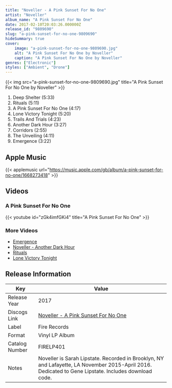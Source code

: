 ```yaml
---
title: "Noveller - A Pink Sunset For No One"
artist: "Noveller"
album_name: "A Pink Sunset For No One"
date: 2017-02-10T20:03:26.000000Z
release_id: "9809690"
slug: "a-pink-sunset-for-no-one-9809690"
hideSummary: true
cover:
    image: "a-pink-sunset-for-no-one-9809690.jpg"
    alt: "A Pink Sunset For No One by Noveller"
    caption: "A Pink Sunset For No One by Noveller"
genres: ["Electronic"]
styles: ["Ambient", "Drone"]
---
```


{{< img src="a-pink-sunset-for-no-one-9809690.jpg" title="A Pink Sunset For No One by Noveller" >}}

<!-- section break -->

1. Deep Shelter (5:33)
2. Rituals (5:11)
3. A Pink Sunset For No One (4:17)
4. Lone Victory Tonight (5:20)
5. Trails And Trials (4:23)
6. Another Dark Hour (3:27)
7. Corridors (2:55)
8. The Unveiling (4:11)
9. Emergence (3:22)

<!-- section break -->




## Apple Music
{{< applemusic url="https://music.apple.com/gb/album/a-pink-sunset-for-no-one/1668273418" >}}





## Videos
### A Pink Sunset For No One
{{< youtube id="zGk4imfGKi4" title="A Pink Sunset For No One" >}}<br>

### More Videos

- [Emergence](https://www.youtube.com/watch?v=shqOfpmCW70)
- [Noveller - Another Dark Hour](https://www.youtube.com/watch?v=kmECKxc_Occ)
- [Rituals](https://www.youtube.com/watch?v=9ngNK_OwK-k)
- [Lone Victory Tonight](https://www.youtube.com/watch?v=rOysMVKzmRE)


## Release Information
|  Key           | Value                                                |
| ---------------| ---------------------------------------------------- |
| Release Year   | 2017                                   |
| Discogs Link   | [Noveller - A Pink Sunset For No One](https://www.discogs.com/release/9809690-Noveller-A-Pink-Sunset-For-No-One) |
| Label          | Fire Records |
| Format         | Vinyl LP Album |
| Catalog Number | FIRELP401 |
| Notes | Noveller is Sarah Lipstate.  Recorded in Brooklyn, NY and Lafayette, LA November 2015-April 2016.  Dedicated to Gene Lipstate.   Includes download code. |